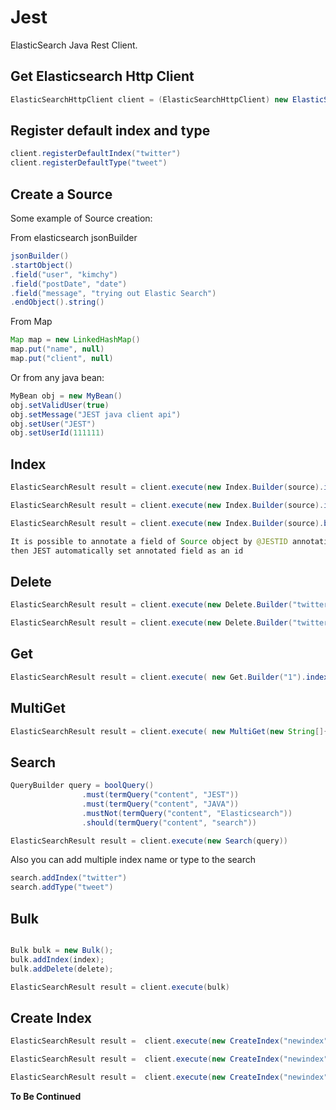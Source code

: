 Jest
====

ElasticSearch Java Rest Client.


Get Elasticsearch Http Client
------------------------------

```java
ElasticSearchHttpClient client = (ElasticSearchHttpClient) new ElasticSearchClientFactory().getObject()
```

Register default index and type
------------------------------
```java
client.registerDefaultIndex("twitter")
client.registerDefaultType("tweet")
```

Create a Source
-----------------
Some example of Source creation:

From elasticsearch jsonBuilder

```java
jsonBuilder()
.startObject()
.field("user", "kimchy")
.field("postDate", "date")
.field("message", "trying out Elastic Search")
.endObject().string()
```

From Map

```java
Map map = new LinkedHashMap()
map.put("name", null)
map.put("client", null)
```

Or from any java bean:

```java
MyBean obj = new MyBean()
obj.setValidUser(true)
obj.setMessage("JEST java client api")
obj.setUser("JEST")
obj.setUserId(111111)
```

Index
---------------
```java
ElasticSearchResult result = client.execute(new Index.Builder(source).index("twitter").type("tweet").id("1").build());

ElasticSearchResult result = client.execute(new Index.Builder(source).index("twitter").type("tweet").build())

ElasticSearchResult result = client.execute(new Index.Builder(source).build())

It is possible to annotate a field of Source object by @JESTID annotation
then JEST automatically set annotated field as an id

```

Delete
--------------

```java
ElasticSearchResult result = client.execute(new Delete.Builder("twitter", "tweet").id("1").build())

ElasticSearchResult result = client.execute(new Delete.Builder("twitter", "tweet").build())

```

Get
--------------
```java
ElasticSearchResult result = client.execute( new Get.Builder("1").index("twitter").type("tweet").build())

```

MultiGet
--------------
```java
ElasticSearchResult result = client.execute( new MultiGet(new String[]{"1", "2", "3"}))

```

Search
-----------

```java
QueryBuilder query = boolQuery()
                .must(termQuery("content", "JEST"))
                .must(termQuery("content", "JAVA"))
                .mustNot(termQuery("content", "Elasticsearch"))
                .should(termQuery("content", "search"))
```


```java
ElasticSearchResult result = client.execute(new Search(query))
```

Also you can add multiple index name or type to the search

```java
search.addIndex("twitter")
search.addType("tweet")
```

Bulk
--------------
```java

Bulk bulk = new Bulk();
bulk.addIndex(index);
bulk.addDelete(delete);

ElasticSearchResult result = client.execute(bulk)

```


Create Index
--------------
```java
ElasticSearchResult result =  client.execute(new CreateIndex("newindex"))

ElasticSearchResult result =  client.execute(new CreateIndex("newindex"),Settings settings)

ElasticSearchResult result =  client.execute(new CreateIndex("newindex"),String jsonSettingsFile)

```


**To Be Continued**
